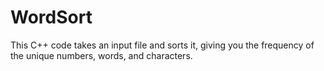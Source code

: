 # WordSort
This C++ code takes an input file and sorts it, giving you the frequency of the unique numbers, words, and characters.
